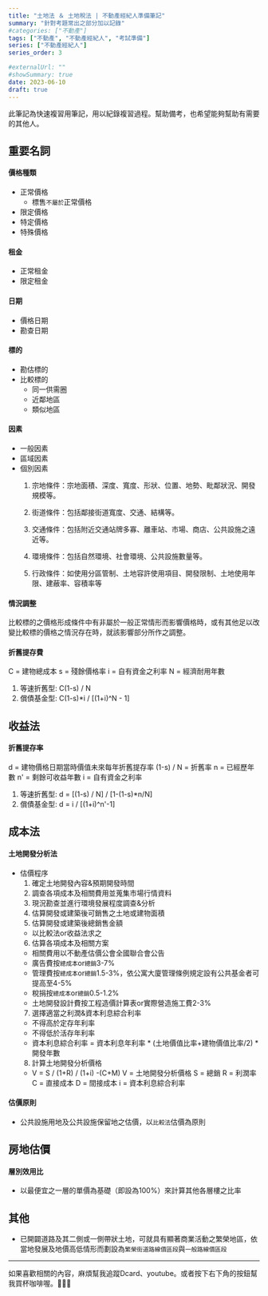 ```yaml
---
title: "土地法 ＆ 土地稅法 | 不動產經紀人準備筆記"
summary: "針對考題常出之部分加以記錄"
#categories: ["不動產"]
tags: ["不動產", "不動產經紀人", "考試準備"]
series: ["不動產經紀人"]
series_order: 3

#externalUrl: ""
#showSummary: true
date: 2023-06-10
draft: true
---
```

此筆記為快速複習用筆記，用以紀錄複習過程。幫助備考，也希望能夠幫助有需要的其他人。

## 重要名詞

#### 價格種類
- 正常價格
  - 標售`不屬於`正常價格
- 限定價格
- 特定價格
- 特殊價格

#### 租金
- 正常租金
- 限定租金

#### 日期
- 價格日期
- 勘查日期

#### 標的
- 勘估標的
- 比較標的
  - 同一供需圈
  - 近鄰地區
  - 類似地區
#### 因素
- 一般因素
- 區域因素
- 個別因素
  1. 宗地條件：宗地面積、深度、寬度、形狀、位置、地勢、毗鄰狀況、開發規模等。

  2. 街道條件：包括鄰接街道寬度、交通、結構等。

  3. 交通條件：包括附近交通站牌多寡、離車站、市場、商店、公共設施之遠近等。

  4. 環境條件：包括自然環境、社會環境、公共設施數量等。

  5. 行政條件：如使用分區管制、土地容許使用項目、開發限制、土地使用年限、建蔽率、容積率等

#### 情況調整
比較標的之價格形成條件中有非屬於一般正常情形而影響價格時，或有其他足以改變比較標的價格之情況存在時，就該影響部分所作之調整。

#### 折舊提存費
C = 建物總成本
s = 殘餘價格率
i = 自有資金之利率
N = 經濟耐用年數
1. 等速折舊型: C(1-s) / N
2. 償債基金型: C(1-s)*i / [(1+i)^N - 1]

## 收益法
#### 折舊提存率
d = 建物價格日期當時價值未來每年折舊提存率
(1-s) / N = 折舊率
n = 已經歷年數
n' = 剩餘可收益年數
i = 自有資金之利率
1. 等速折舊型: d = [(1-s) / N] / [1-(1-s)*n/N]
2. 償債基金型: d = i / [(1+i)^n'-1]

## 成本法
#### 土地開發分析法

- 估價程序
  1. 確定土地開發內容&預期開發時間
  2. 調查各項成本及相關費用並蒐集市場行情資料
  3. 現況勘查並進行環境發展程度調查&分析
  4. 估算開發或建築後可銷售之土地或建物面積
  5. 估算開發或建築後總銷售金額
    - 以比較法or收益法求之
  6. 估算各項成本及相關方案
    - 相關費用以不動產估價公會全國聯合會公告
    - 廣告費按`總成本`or`總銷`3-7%
    - 管理費按`總成本`or`總銷`1.5-3%，依公寓大廈管理條例規定設有公共基金者可提高至4-5%
    - 稅捐按`總成本`or`總銷`0.5-1.2%
    - 土地開發設計費按工程造價計算表or實際營造施工費2-3%
  7. 選擇適當之利潤&資本利息綜合利率
    - 不得高於定存年利率
    - 不得低於活存年利率
    - 資本利息綜合利率 = 資本利息年利率 * (土地價值比率+建物價值比率/2) * 開發年數
  8. 計算土地開發分析價格
    - V = S / (1+R) / (1+i) -(C+M)
    V = 土地開發分析價格
    S = 總銷
    R = 利潤率
    C = 直接成本
    D = 間接成本
    i = 資本利息綜合利率

#### 估價原則
- 公共設施用地及公共設施保留地之估價，以`比較法`估價為原則

## 房地估價
#### 層別效用比
- 以最便宜之一層的單價為基礎（即設為100%）來計算其他各層樓之比率

## 其他
- 已開闢道路及其二側或一側帶狀土地，可就具有顯著商業活動之繁榮地區，依當地發展及地價高低情形而劃設為`繁榮街道路線價區段`與`一般路線價區段`


---
如果喜歡相關的內容，麻煩幫我追蹤Dcard、youtube。或者按下右下角的按鈕幫我買杯咖啡喔。:baby_chick::baby_chick::baby_chick:
